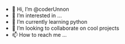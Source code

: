 - 👋 Hi, I’m @coderUnnon
- 👀 I’m interested in ...
- 🌱 I’m currently learning python
- 💞️ I’m looking to collaborate on cool projects
- 📫 How to reach me ...

<!---
coderUnnon/coderUnnon is a ✨ special ✨ repository because its `README.md` (this file) appears on your GitHub profile.
You can click the Preview link to take a look at your changes.
--->
